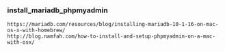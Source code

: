 ### install_mariadb_phpmyadmin
```
https://mariadb.com/resources/blog/installing-mariadb-10-1-16-on-mac-os-x-with-homebrew/
http://blog.namfah.com/how-to-install-and-setup-phpmyadmin-on-a-mac-with-osx/
```
